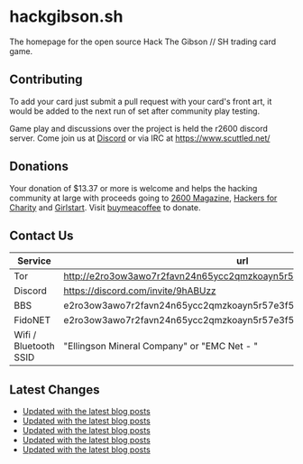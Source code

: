 # hackgibson.sh
The homepage for the open source Hack The Gibson // SH trading card game.


## Contributing

To add your card just submit a pull request with your card's front art, it would be added to the next run of set after community play testing.

Game play and discussions over the project is held the r2600 discord server. Come join us at [Discord](https://discord.com/invite/9hABUzz) or via IRC at https://www.scuttled.net/


## Donations

Your donation of $13.37 or more is welcome and helps the hacking community at large with proceeds going to [2600 Magazine](https://2600.com/), [Hackers for Charity](https://hackersforcharity.org) and [Girlstart](https://girlstart.org).  Visit [buymeacoffee](https://www.buymeacoffee.com/hackgibson.sh) to donate.


## Contact Us

Service | url
-|-
Tor | http://e2ro3ow3awo7r2favn24n65ycc2qmzkoayn5r57e3f56nvjwdcgg32ad.onion
Discord | https://discord.com/invite/9hABUzz
BBS | e2ro3ow3awo7r2favn24n65ycc2qmzkoayn5r57e3f56nvjwdcgg32ad.onion:23
FidoNET | e2ro3ow3awo7r2favn24n65ycc2qmzkoayn5r57e3f56nvjwdcgg32ad.onion:24554
Wifi / Bluetooth SSID | "Ellingson Mineral Company" or "EMC Net - <fidonet address>"

## Latest Changes
<!-- BLOG-POST-LIST:START -->
- [Updated with the latest blog posts](https://github.com/DFW2600/hackgibson.sh/commit/2965fef3f36cb98a53fc9b2947d2bf9931503d25)
- [Updated with the latest blog posts](https://github.com/DFW2600/hackgibson.sh/commit/08c3aca30470cda9c2d89c774c60fa4535f8164c)
- [Updated with the latest blog posts](https://github.com/DFW2600/hackgibson.sh/commit/fd92d6836018d97eee6cdd045199b51419b24c6d)
- [Updated with the latest blog posts](https://github.com/DFW2600/hackgibson.sh/commit/e850e403e9f9f932dd331d6cddb20eb27c938c97)
- [Updated with the latest blog posts](https://github.com/DFW2600/hackgibson.sh/commit/3127eab5cd7d2fe867090b44e20421c0f2152c03)
<!-- BLOG-POST-LIST:END -->
